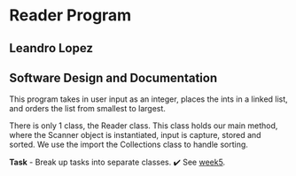# Reader Program
## Leandro Lopez
## Software Design and Documentation

This program takes in user input as an integer, places the ints in a 
linked list, and orders the list from smallest to largest.

There is only 1 class, the Reader class. This class holds our main method, 
where the Scanner object is instantiated, input is capture, stored and sorted.
We use the import the Collections class to handle sorting.

**Task** - Break up tasks into separate classes. 
:heavy_check_mark: See [week5](https://github.com/musrex/software_design_and_docs/tree/main/week5).
